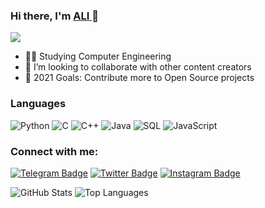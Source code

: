 ### Hi there, I'm [ALI ](https://www.github.com/ali-asnaashari)👋
![](https://visitor-badge.glitch.me/badge?page_id=ali-asnaashari.ali-asnaashari)

  <!-- - 🌱 I’m currently learning everything -->
- 👨‍🎓 Studying Computer Engineering  
- 👯 I’m looking to collaborate with other content creators
- 🥅 2021 Goals: Contribute more to Open Source projects

### Languages

![Python](https://img.shields.io/badge/-Python-000?&logo=python)
![C](https://img.shields.io/badge/-C-000?&logo=C)
![C++](https://img.shields.io/badge/-C++-000?&logo=c%2b%2b&logoColor=00599C)
![Java](https://img.shields.io/badge/-Java-000?&logo=Java&logoColor=007396)
![SQL](https://img.shields.io/badge/-SQL-000?&logo=MySQL&logoColor=4479A1)
![JavaScript](https://img.shields.io/badge/-JavaScript-000?&logo=JavaScript&logoColor=ddc508)

### Connect with me:

[![Telegram Badge](https://img.shields.io/badge/-Gmail-0088cc?style=flat-square&logo=Gmail&logoColor=white&color=red)](ali.asnaashari2000@gmail.com)
[![Twitter Badge](https://img.shields.io/badge/-Twitter-00acee?style=flat-square&logo=Twitter&logoColor=white)](https://twitter.com/ali_asnaashari)
[![Instagram Badge](https://img.shields.io/badge/-Instagram-e4405f?style=flat-square&logo=Instagram&logoColor=white)](https://instagram.com/_.ali._es2000_)

![GitHub Stats](https://github-readme-stats.vercel.app/api?username=ali-asnaashari&show_icons=true&line_height=40&theme=algolia)
![Top Languages](https://github-readme-stats.vercel.app/api/top-langs/?username=ali-asnaashari&show_icons=true&theme=algolia)



